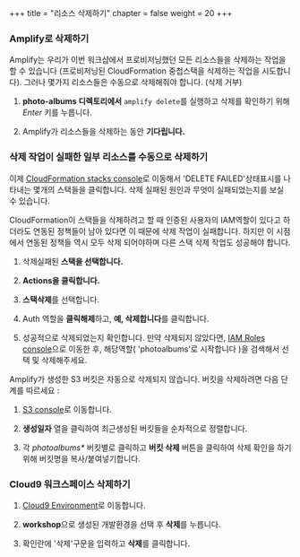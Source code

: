 +++
title = "리소스 삭제하기"
chapter = false
weight = 20
+++

### Amplify로 삭제하기

Amplify는 우리가 이번 워크샵에서 프로비저닝했던 모든 리소스들을 삭제하는 작업을 할 수 있습니다 (프로비저닝된 CloudFormation 중첩스택을 삭제하는 작업을 시도합니다). 그러나 몇가지 리소스들은 수동으로 삭제해줘야 합니다. (삭제 거부)

1. **photo-albums 디렉토리에서** `amplify delete`를 실행하고 삭제를 확인하기 위해 *Enter* 키를 누릅니다.

2. Amplify가 리소스들을 삭제하는 동안 **기다립니다.**

### 삭제 작업이 실패한 일부 리소스를 수동으로 삭제하기

이제 [CloudFormation stacks console](https://console.aws.amazon.com/cloudformation/home?region=ap-northeast-2#/stacks)로 이동해서 'DELETE FAILED'상태표시를 나타내는 몇개의 스택들을 클릭합니다. 삭제 실패된 원인과 무엇이 실패되었는지를 보실 수 있습니다.

CloudFormation이 스택들을 삭제하려고 할 때 인증된 사용자의 IAM역할이 있다고 하더라도 연동된 정책들이 남아 있다면 이 때문에 삭제 작업이 실패합니다. 하지만 이 시점에서 연동된 정책들 역시 모두 삭제 되어야하며 다른 스택 삭제 작업도 성공해야 합니다.

1. 삭제실패된 **스택을 선택합니다.**

2. **Actions을 클릭합니다.**

3. **스택삭제**를 선택합니다.

4. Auth 역할을 **클릭해제**하고, **예, 삭제합니다**를 클릭합니다.

5. 성공적으로 삭제되었는지 확인합니다. 만약 삭제되지 않았다면, [IAM Roles console](https://console.aws.amazon.com/iam/home?#/roles)으로 이동한 후, 해당역할( 'photoalbums'로 시작합니다 )을 검색해서 선택 및 삭제해주세요.

Amplify가 생성한 S3 버킷은 자동으로 삭제되지 않습니다. 버킷을 삭제하려면 다음 단계를 따르세요 :

1. [S3 console](https://s3.console.aws.amazon.com/s3/home?region=ap-northeast-2)로 이동합니다.

2. **생성일자** 열을 클릭하여 최근생성된 버킷들을 순차적으로 정렬합니다.

3. 각 _photoalbums*_ 버킷별로 클릭하고 **버킷 삭제** 버튼을 클릭하여 삭제 확인을 하기위해 버킷명을 복사/붙여넣기합니다.


### Cloud9 워크스페이스 삭제하기

1. [Cloud9 Environment](https://ap-northeast-2.console.aws.amazon.com/cloud9/home?region=ap-northeast-2)로 이동합니다.

2. **workshop**으로 생성된 개발환경을 선택 후 **삭제**를 누릅니다.

3. 확인란에 '삭제'구문을 입력하고 **삭제**를 클릭합니다.
